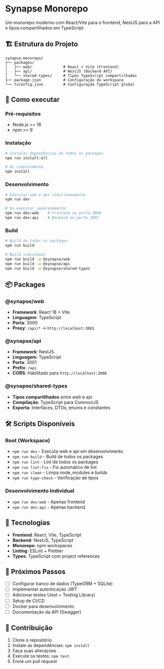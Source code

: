 # Synapse Monorepo

Um monorepo moderno com React/Vite para o frontend, NestJS para a API e tipos compartilhados em TypeScript.

## 🏗️ Estrutura do Projeto

```
synapse-monorepo/
├── packages/
│   ├── web/              # React + Vite (Frontend)
│   ├── api/              # NestJS (Backend API)
│   └── shared-types/     # Tipos TypeScript compartilhados
├── package.json          # Configuração do workspace
└── tsconfig.json         # Configuração TypeScript global
```

## 🚀 Como executar

### Pré-requisitos
- Node.js >= 18
- npm >= 9

### Instalação
```bash
# Instalar dependências de todos os packages
npm run install:all

# Ou simplesmente
npm install
```

### Desenvolvimento
```bash
# Executar web e api simultaneamente
npm run dev

# Ou executar separadamente:
npm run dev:web    # Frontend na porta 3000
npm run dev:api    # Backend na porta 3001
```

### Build
```bash
# Build de todos os packages
npm run build

# Build individual
npm run build -w @synapse/web
npm run build -w @synapse/api
npm run build -w @synapse/shared-types
```

## 📦 Packages

### @synapse/web
- **Framework**: React 18 + Vite
- **Linguagem**: TypeScript
- **Porta**: 3000
- **Proxy**: `/api/*` → `http://localhost:3001`

### @synapse/api
- **Framework**: NestJS
- **Linguagem**: TypeScript
- **Porta**: 3001
- **Prefix**: `/api`
- **CORS**: Habilitado para `http://localhost:3000`

### @synapse/shared-types
- **Tipos compartilhados** entre web e api
- **Compilação**: TypeScript para CommonJS
- **Exporta**: Interfaces, DTOs, enums e constantes

## 🛠️ Scripts Disponíveis

### Root (Workspace)
- `npm run dev` - Executa web e api em desenvolvimento
- `npm run build` - Build de todos os packages
- `npm run lint` - Lint de todos os packages
- `npm run lint:fix` - Fix automático de lint
- `npm run clean` - Limpa node_modules e builds
- `npm run type-check` - Verificação de tipos

### Desenvolvimento Individual
- `npm run dev:web` - Apenas frontend
- `npm run dev:api` - Apenas backend

## 🔧 Tecnologias

- **Frontend**: React, Vite, TypeScript
- **Backend**: NestJS, TypeScript
- **Monorepo**: npm workspaces
- **Linting**: ESLint + Prettier
- **Types**: TypeScript com project references

## 📝 Próximos Passos

- [ ] Configurar banco de dados (TypeORM + SQLite)
- [ ] Implementar autenticação JWT
- [ ] Adicionar testes (Jest + Testing Library)
- [ ] Setup de CI/CD
- [ ] Docker para desenvolvimento
- [ ] Documentação da API (Swagger)

## 🤝 Contribuição

1. Clone o repositório
2. Instale as dependências: `npm install`
3. Faça suas alterações
4. Execute os testes: `npm test`
5. Envie um pull request
